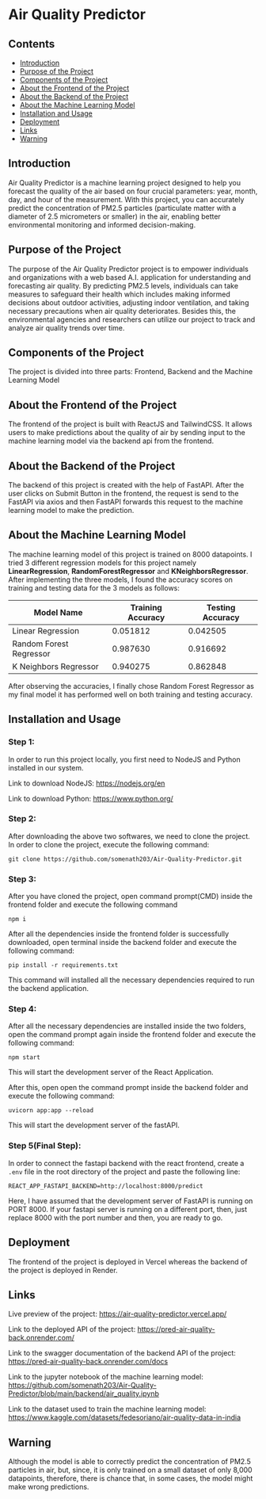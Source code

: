# Air Quality Predictor

## Contents

- [Introduction](#Introduction)
- [Purpose of the Project](#Purpose-of-the-Project)
- [Components of the Project](#Components-of-the-Project)
- [About the Frontend of the Project](#About-the-Frontend-of-the-Project)
- [About the Backend of the Project](#About-the-Backend-of-the-Project)
- [About the Machine Learning Model](#About-the-Machine-Learning-Model)
- [Installation and Usage](#Installation-and-Usage)
- [Deployment](#Deployment)
- [Links](#Links)
- [Warning](#Warning)


## Introduction 

Air Quality Predictor is a machine learning project designed to help you forecast the quality of the air based on four crucial parameters: year, month, day, and hour of the measurement. 
With this project, you can accurately predict the concentration of PM2.5 particles (particulate matter with a diameter of 2.5 micrometers or smaller) in the air, enabling better environmental monitoring 
and informed decision-making.

## Purpose of the Project

The purpose of the Air Quality Predictor project is to empower individuals and organizations with a web based A.I. application for understanding and forecasting air quality. By predicting PM2.5 levels, individuals can take measures to safeguard their health which includes making informed decisions about outdoor activities, adjusting indoor ventilation, and taking necessary precautions when air quality deteriorates. Besides this, the environmental agencies and researchers can utilize our project to track and analyze air quality trends over time.


## Components of the Project

The project is divided into three parts: Frontend, Backend and the Machine Learning Model

## About the Frontend of the Project

The frontend of the project is built with ReactJS and TailwindCSS. It allows users to make predictions about the quality of air by sending input to the machine learning model via the backend api from the frontend.

## About the Backend of the Project

The backend of this project is created with the help of FastAPI. After the user clicks on Submit Button in the frontend, the request is send to the FastAPI via axios and then FastAPI forwards this request to the machine learning model to make the prediction.

## About the Machine Learning Model

The machine learning model of this project is trained on 8000 datapoints. I tried 3 different regression models for this project namely **LinearRegression**, **RandomForestRegressor** and **KNeighborsRegressor**. After implementing the three models, I found the accuracy scores on training and testing data for the 3 models as follows:

| Model Name | Training Accuracy | Testing Accuracy |
|----------|----------|----------|
| Linear Regression | 0.051812	 | 0.042505 |
| Random Forest Regressor | 0.987630 | 0.916692 |
| K Neighbors Regressor | 0.940275 | 0.862848 |

After observing the accuracies, I finally chose Random Forest Regressor as my final model it has performed well on both training and testing accuracy.

## Installation and Usage

### Step 1:
In order to run this project locally, you first need to NodeJS and Python installed in our system.

Link to download NodeJS: https://nodejs.org/en

Link to download Python: https://www.python.org/

### Step 2:

After downloading the above two softwares, we need to clone the project. In order to clone the project, execute the following command:

```
git clone https://github.com/somenath203/Air-Quality-Predictor.git
```

### Step 3:

After you have cloned the project, open command prompt(CMD) inside the frontend folder and execute the following command

```
npm i
```

After all the dependencies inside the frontend folder is successfully downloaded, open terminal inside the backend folder and execute the following command:

```
pip install -r requirements.txt
```

This command will installed all the necessary dependencies required to run the backend application.

### Step 4:

After all the necessary dependencies are installed inside the two folders, open the command prompt again inside the frontend folder and execute the following command:

```
npm start
```

This will start the development server of the React Application.

After this, open open the command prompt inside the backend folder and execute the following command:

```
uvicorn app:app --reload
```

This will start the development server of the fastAPI.

### Step 5(Final Step):
In order to connect the fastapi backend with the react frontend, create a `.env` file in the root directory of the project and paste the following line:

```
REACT_APP_FASTAPI_BACKEND=http://localhost:8000/predict
```
Here, I have assumed that the development server of FastAPI is running on PORT 8000. If your fastapi server is running on a different port, then, just replace 8000 with the port number and then, you are ready to go.

## Deployment

The frontend of the project is deployed in Vercel whereas the backend of the project is deployed in Render.

## Links

Live preview of the project: https://air-quality-predictor.vercel.app/

Link to the deployed API of the project: https://pred-air-quality-back.onrender.com/

Link to the swagger documentation of the backend API of the project: https://pred-air-quality-back.onrender.com/docs

Link to the jupyter notebook of the machine learning model: https://github.com/somenath203/Air-Quality-Predictor/blob/main/backend/air_quality.ipynb

Link to the dataset used to train the machine learning model: https://www.kaggle.com/datasets/fedesoriano/air-quality-data-in-india

## Warning

Although the model is able to correctly predict the concentration of PM2.5 particles in air, but, since, it is only trained on a small dataset of only 8,000 datapoints, therefore,
there is chance that, in some cases, the model might make wrong predictions.

